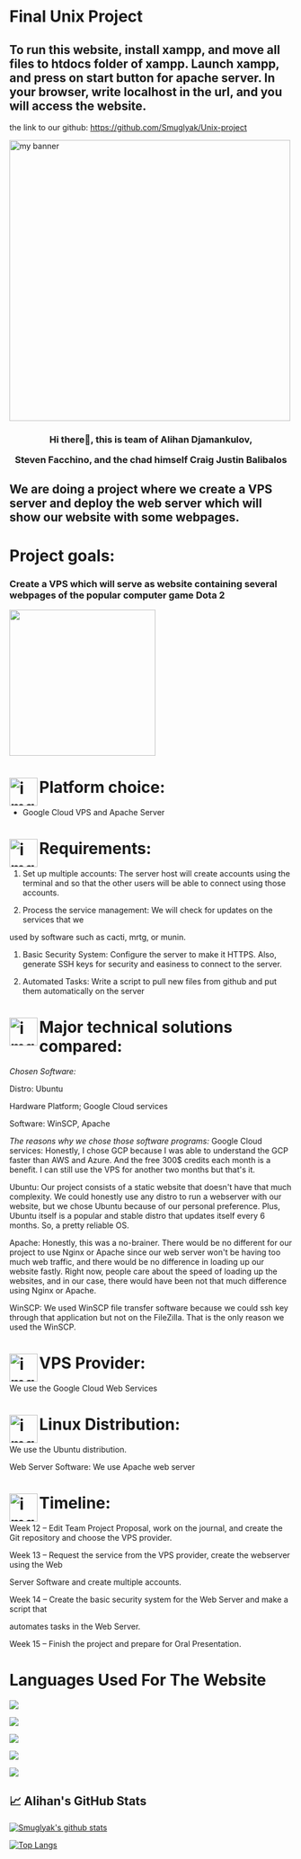 # Final Unix Project
## To run this website, install xampp, and move all files to htdocs folder of xampp. Launch xampp, and press on start button for apache server. In your browser, write localhost in the url, and you will access the website.

the link to our github: https://github.com/Smuglyak/Unix-project

<p  align="center">

<img  height="500"  src="https://images.unsplash.com/photo-1531297484001-80022131f5a1?ixlib=rb-1.2.1&ixid=MnwxMjA3fDB8MHxzZWFyY2h8MXx8d2ViJTIwd2FsbHBhcGVyfGVufDB8fDB8fA%3D%3D&w=1000&q=80"  alt="my banner"></p>

<h3  style="text-align:center;">Hi there👋, this is team of Alihan Djamankulov,

Steven Facchino, and the chad himself Craig Justin Balibalos</h3>

<h2>We are doing a project where we create a VPS server and deploy the web server which will show our website with some webpages. </h2>

# Project goals:

### Create a VPS which will serve as website containing several webpages of the popular computer game Dota 2

<img  src="https://raw.githubusercontent.com/Smuglyak/Unix-project/main/images/dota2.gif"  height="260px">

# <img align="left"  src="https://raw.githubusercontent.com/Smuglyak/Unix-project/main/images/settings.png"  alt="img"  width="50px"/> Platform choice:

- Google Cloud VPS and Apache Server

# <img align="left"  src="https://raw.githubusercontent.com/Smuglyak/Unix-project/main/images/to-do-list.png"  alt="img"  width="50px"/> Requirements:

1. Set up multiple accounts: The server host will create accounts using the terminal and so that the other users will be able to connect using those accounts.

1. Process the service management: We will check for updates on the services that we

used by software such as cacti, mrtg, or munin.

1. Basic Security System: Configure the server to make it HTTPS. Also, generate SSH keys for security and easiness to connect to the server.

1. Automated Tasks: Write a script to pull new files from github and put them automatically on the server

# <img align="left"  src="https://raw.githubusercontent.com/Smuglyak/Unix-project/main/images/compare.png"  alt="img"  width="50px"/> Major technical solutions compared:

_Chosen Software:_

Distro: Ubuntu

Hardware Platform; Google Cloud services

Software: WinSCP, Apache

_The reasons why we chose those software programs:_
Google Cloud services: Honestly, I chose GCP because I was able to understand the GCP faster than AWS and Azure. And the free 300$ credits each month is a benefit. I can still use the VPS for another two months but that's it.

Ubuntu: Our project consists of a static website that doesn't have that much complexity. We could honestly use any distro to run a webserver with our website, but we chose Ubuntu because of our personal preference. Plus, Ubuntu itself is a popular and stable distro that updates itself every 6 months. So, a pretty reliable OS.

Apache: Honestly, this was a no-brainer. There would be no different for our project to use Nginx or Apache since our web server won't be having too much web traffic, and there would be no difference in loading up our website fastly. Right now, people care about the speed of loading up the websites, and in our case, there would have been not that much difference using Nginx or Apache.

WinSCP: We used WinSCP file transfer software because we could ssh key through that application but not on the FileZilla. That is the only reason we used the WinSCP.

# <img align="left"  src="https://raw.githubusercontent.com/Smuglyak/Unix-project/main/images/vps.png"  alt="img"  width="50px"/> VPS Provider:

We use the Google Cloud Web Services

# <img align="left"  src="https://raw.githubusercontent.com/Smuglyak/Unix-project/main/images/linux.png"  alt="img"  width="50px"/> Linux Distribution:

We use the Ubuntu distribution.

Web Server Software: We use Apache web server

# <img align="left"  src="https://raw.githubusercontent.com/Smuglyak/Unix-project/main/images/schedule.png"  alt="img"  width="50px"/> Timeline:

Week 12 – Edit Team Project Proposal, work on the journal, and create the Git repository and choose the VPS provider.

Week 13 – Request the service from the VPS provider, create the webserver using the Web

Server Software and create multiple accounts.

Week 14 – Create the basic security system for the Web Server and make a script that

automates tasks in the Web Server.

Week 15 – Finish the project and prepare for Oral Presentation.

# Languages Used For The Website

![](https://img.shields.io/badge/Code-JavaScript-informational?style=flat&logo=JavaScript&color=F7DF1E)

![](https://img.shields.io/badge/Code-HTML5-informational?style=flat&logo=HTML5&color=E34F26)

![](https://img.shields.io/badge/Style-CSS3-informational?style=flat&logo=CSS3&color=1572B6)

![](https://img.shields.io/badge/Tools-Git-informational?style=flat&logo=Git&color=F05032)

![](https://img.shields.io/badge/Tools-GitHub-informational?style=flat&logo=GitHub&color=181717)

## 📈 Alihan's GitHub Stats

[![Smuglyak's github stats](https://github-readme-stats.vercel.app/api?username=Smuglyak)](https://github.com/yushi1007)

[![Top Langs](https://github-readme-stats.vercel.app/api/top-langs/?username=Smuglyak&layout=compact)](https://github.com/Smuglyak)
